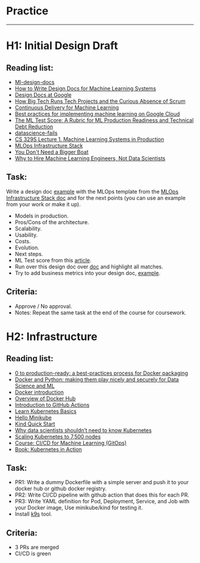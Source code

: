 # Practice

***

# H1: Initial Design Draft

## Reading list:

- [Ml-design-docs](https://github.com/eugeneyan/ml-design-docs)
- [How to Write Design Docs for Machine Learning Systems](https://eugeneyan.com/writing/ml-design-docs/)
- [Design Docs at Google](https://www.industrialempathy.com/posts/design-docs-at-google/)
- [How Big Tech Runs Tech Projects and the Curious Absence of Scrum](https://newsletter.pragmaticengineer.com/p/project-management-in-tech)
- [Continuous Delivery for Machine Learning](https://martinfowler.com/articles/cd4ml.html)
- [Best practices for implementing machine learning on Google Cloud](https://cloud.google.com/architecture/ml-on-gcp-best-practices)
- [The ML Test Score: A Rubric for ML Production Readiness and Technical Debt Reduction](https://storage.googleapis.com/pub-tools-public-publication-data/pdf/aad9f93b86b7addfea4c419b9100c6cdd26cacea.pdf)
- [datascience-fails](https://github.com/xLaszlo/datascience-fails)
- [CS 329S Lecture 1. Machine Learning Systems in Production](https://docs.google.com/document/d/1C3dlLmFdYHJmACVkz99lSTUPF4XQbWb_Ah7mPE12Igo/edit#)
- [MLOps Infrastructure Stack](https://ml-ops.org/content/state-of-mlops)
- [You Don't Need a Bigger Boat](https://github.com/jacopotagliabue/you-dont-need-a-bigger-boat)
- [Why to Hire Machine Learning Engineers, Not Data Scientists](https://www.datarevenue.com/en-blog/hiring-machine-learning-engineers-instead-of-data-scientists)

## Task:

Write a design doc [example](https://docs.google.com/document/d/14YBYKgk-uSfjfwpKFlp_omgUq5hwMVazy_M965s_1KA/edit#heading=h.7nki9mck5t64) with the MLOps template from the [MLOps Infrastructure Stack doc](https://ml-ops.org/content/state-of-mlops) and for the next points (you can use an example from your work or make it up).
- Models in production.
- Pros/Cons of the architecture. 
- Scalability.
- Usability.
- Costs.
- Evolution.
- Next steps.
- ML Test score from this [article](https://storage.googleapis.com/pub-tools-public-publication-data/pdf/aad9f93b86b7addfea4c419b9100c6cdd26cacea.pdf).
- Run over this design doc over [doc](https://github.com/xLaszlo/datascience-fails) and highlight all matches.
- Try to add business metrics into your design doc, [example](https://c3.ai/customers/ai-for-aircraft-readiness/).

## Criteria: 

- Approve / No approval.
- Notes: Repeat the same task at the end of the course for coursework.


# H2: Infrastructure

## Reading list:

- [0 to production-ready: a best-practices process for Docker packaging](https://www.youtube.com/watch?v=EC0CSevbt9k)
- [Docker and Python: making them play nicely and securely for Data Science and ML](https://www.youtube.com/watch?v=Jq68axbKIbg)
- [Docker introduction](https://docker-curriculum.com/)
- [Overview of Docker Hub](https://docs.docker.com/docker-hub/)
- [Introduction to GitHub Actions](https://docs.docker.com/build/ci/github-actions/)
- [Learn Kubernetes Basics](https://kubernetes.io/docs/tutorials/kubernetes-basics/)
- [Hello Minikube](https://kubernetes.io/docs/tutorials/hello-minikube/)
- [Kind Quick Start](https://kind.sigs.k8s.io/docs/user/quick-start/)
- [Why data scientists shouldn’t need to know Kubernetes](https://huyenchip.com/2021/09/13/data-science-infrastructure.html)
- [Scaling Kubernetes to 7,500 nodes](https://openai.com/research/scaling-kubernetes-to-7500-nodes)
- [Course: CI/CD for Machine Learning (GitOps)](https://www.wandb.courses/courses/ci-cd-for-machine-learning)
- [Book: Kubernetes in Action](https://www.manning.com/books/kubernetes-in-action)

## Task:

- PR1: Write a dummy Dockerfile with a simple server and push it to your docker hub or github docker registry.
- PR2: Write CI/CD pipeline with github action that does this for each PR.
- PR3: Write YAML definition for Pod, Deployment, Service, and Job with your Docker image, Use minikube/kind for testing it.
- Install [k9s](https://k9scli.io/) tool.

## Criteria:

- 3 PRs are merged 
- CI/CD is green 

